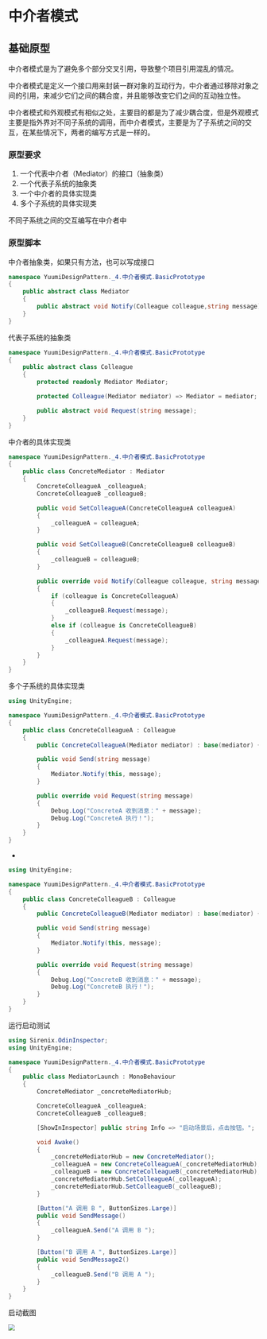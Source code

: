 # 中介者模式

## 基础原型

中介者模式是为了避免多个部分交叉引用，导致整个项目引用混乱的情况。

中介者模式是定义一个接口用来封装一群对象的互动行为，中介者通过移除对象之间的引用，来减少它们之间的耦合度，并且能够改变它们之间的互动独立性。

中介者模式和外观模式有相似之处，主要目的都是为了减少耦合度，但是外观模式主要是指外界对不同子系统的调用，而中介者模式，主要是为了子系统之间的交互，在某些情况下，两者的编写方式是一样的。

### 原型要求

1. 一个代表中介者（Mediator）的接口（抽象类）
2. 一个代表子系统的抽象类
3. 一个中介者的具体实现类
4. 多个子系统的具体实现类

不同子系统之间的交互编写在中介者中

### 原型脚本

中介者抽象类，如果只有方法，也可以写成接口

``` c#
namespace YuumiDesignPattern._4.中介者模式.BasicPrototype
{
    public abstract class Mediator 
    {
        public abstract void Notify(Colleague colleague,string message);
    }
}

```

代表子系统的抽象类

```c#
namespace YuumiDesignPattern._4.中介者模式.BasicPrototype
{
    public abstract class Colleague
    {
        protected readonly Mediator Mediator;

        protected Colleague(Mediator mediator) => Mediator = mediator;

        public abstract void Request(string message);
    }
}
```

中介者的具体实现类

```c#
namespace YuumiDesignPattern._4.中介者模式.BasicPrototype
{
    public class ConcreteMediator : Mediator
    {
        ConcreteColleagueA _colleagueA;
        ConcreteColleagueB _colleagueB;

        public void SetColleagueA(ConcreteColleagueA colleagueA)
        {
            _colleagueA = colleagueA;
        }

        public void SetColleagueB(ConcreteColleagueB colleagueB)
        {
            _colleagueB = colleagueB;
        }

        public override void Notify(Colleague colleague, string message)
        {
            if (colleague is ConcreteColleagueA)
            {
                _colleagueB.Request(message);
            }
            else if (colleague is ConcreteColleagueB)
            {
                _colleagueA.Request(message);
            }
        }
    }
}
```

多个子系统的具体实现类

```c#
using UnityEngine;

namespace YuumiDesignPattern._4.中介者模式.BasicPrototype
{
    public class ConcreteColleagueA : Colleague
    {
        public ConcreteColleagueA(Mediator mediator) : base(mediator) { }

        public void Send(string message)
        {
            Mediator.Notify(this, message);
        }

        public override void Request(string message)
        {
            Debug.Log("ConcreteA 收到消息：" + message);
            Debug.Log("ConcreteA 执行！");
        }
    }
}
```

-

```c#
using UnityEngine;

namespace YuumiDesignPattern._4.中介者模式.BasicPrototype
{
    public class ConcreteColleagueB : Colleague
    {
        public ConcreteColleagueB(Mediator mediator) : base(mediator) { }

        public void Send(string message)
        {
            Mediator.Notify(this, message);
        }

        public override void Request(string message)
        {
            Debug.Log("ConcreteB 收到消息：" + message);
            Debug.Log("ConcreteB 执行！");
        }
    }
}
```

运行启动测试

```c#
using Sirenix.OdinInspector;
using UnityEngine;

namespace YuumiDesignPattern._4.中介者模式.BasicPrototype
{
    public class MediatorLaunch : MonoBehaviour
    {
        ConcreteMediator _concreteMediatorHub;

        ConcreteColleagueA _colleagueA;
        ConcreteColleagueB _colleagueB;

        [ShowInInspector] public string Info => "启动场景后，点击按钮。";

        void Awake()
        {
            _concreteMediatorHub = new ConcreteMediator();
            _colleagueA = new ConcreteColleagueA(_concreteMediatorHub);
            _colleagueB = new ConcreteColleagueB(_concreteMediatorHub);
            _concreteMediatorHub.SetColleagueA(_colleagueA);
            _concreteMediatorHub.SetColleagueB(_colleagueB);
        }

        [Button("A 调用 B ", ButtonSizes.Large)]
        public void SendMessage()
        {
            _colleagueA.Send("A 调用 B ");
        }

        [Button("B 调用 A ", ButtonSizes.Large)]
        public void SendMessage2()
        {
            _colleagueB.Send("B 调用 A ");
        }
    }
}
```

启动截图

<img src="D:\Unity Project\UnityDesignPattern\Assets\YuumiDesignPattern\4.中介者模式\BasicPrototype\中介者模式.assets\原型测试截图.png" style="zoom:80%;" />

